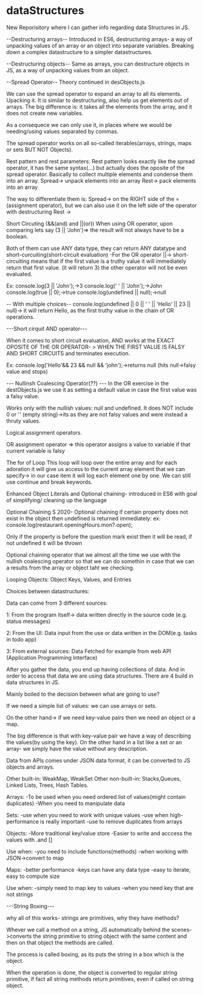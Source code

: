 # dataStructures
New Reporisitory where I can gather info regarding data Structures in JS.

--Destructuring arrays--
Introduced in ES6, destructuring arrays- a way of unpacking values of an array or an object into separate variables. Breaking down a complex datastructure to a simpler datastructures.


--Destructuring objects--
Same as arrays, you can destructure objects in JS, as a way of unpacking values from an object.

--Spread Operator--
Theory continued in desObjects.js

We can use the spread operator to expand an array to all its elements. Upacking it. It is similar to destructuring, also help us get elements out of arrays. 
The big difference is: it takes all the elements from the array, and it does not create new variables. 

As a consequece we can only use it, in places where we would be needing/using values separated by commas.

The spread operator works on all so-called iterables(arrays, strings, maps or sets BUT NOT Objects).

Rest pattern and rest parameters: 
Rest pattern looks exactly like the spread operator, it has the same syntax(...) but actually does the oposite of the spread operator. Basically to collect multiple elements and condense them into an array. 
Spread-> unpack elements into an array
Rest-> pack elements into an array

The way to differentiate them is: 
Spread-> on the RIGHT side of the =(assignment operator), but we can also use it on the left side of the operator with destructuring
Rest -> 

Short Circuting (&&(and) and ||(or))
When using OR operator, upon comparing lets say (3 || 'John')=> the result will not always have to be a boolean.

Both of them can use ANY data type, they can return ANY datatype and short-curcuiting(short-circuit evaluation)
-For the OR operator ||-> short-circuiting means that if the first value is a truthy value it will immediately return that first value. (it will return 3) the other operator will not be even evaluated.

Ex:
console.log(3 || 'John');->3
console.log(' ' || 'John');->John
console.log(true || 0);->true
console.log(undefined || null);->null

-- With multiple choices--
console.log(undefined || 0 || ' ' || 'Hello' || 23 || null)-> it will return Hello, as the first truthy value in the chain of OR operations.

---Short cirquit AND operator---

When it comes to short circuit evaluation, AND works at the EXACT OPOSITE OF THE OR OPERATOR- > WHEN THE FIRST VALUE IS FALSY AND SHORT CIRCUITS and terminates execution.

Ex:
console.log('Hello'&& 23 && null && 'john');->returns null (hits null->falsy value and stops)

--- Nullinsh Coalescing Operator(??) ---
In the OR exercise in the destObjects.js
we use it as setting a default value in case the first value was a falsy value. 

Works only with the nullish values: null and undefined. It does NOT include 0 or '' (empty string)->its as they are not falsy values and were instead a thruty values.

Logical assignment operators.

OR assignment operator => this operator assigns a value to variable if that current variable is falsy


The for of Loop
This loop will loop over the entire array and for each adoration it will give us access to the current array element that we can specify-> in our case item it will log each element one by one. We can still use continue and break  keywords. 

Enhanced Object Literals and Optional chaining- introduced in ES6 with goal of simplifying/ cleaning up the language

Optional Chaining 
S 2020- Optional chaining if certain property does not exist in the object then undefined is returned immediately: 
ex:
console.log(restaurant.openingHours.mon?.open);

Only if the property is before the question mark exist then it will be read, if not undefined it will be thrown 

Optional chaining operator that we almost all the time we use with the nullish coalescing operator so that we can do somethin in case that we can a results from the array or object taht we checking.

 Looping Objects: Object Keys, Values, and Entries

 Choices between datastructures: 

Data can come from 3 different sources: 

1: From the program itself-> data written directly in the source code (e.g. status messages)

2: From the UI: Data input from the use or data written in the DOM(e.g. tasks in todo app)

3: From external sources: Data Fetched for example from web API (Application Programming Interface)

After you gather the data, you end up having collections of data. And in order to access that data we are using data structures. There are 4 build in data structures in JS. 

Mainly boiled to the decision between what are going to use? 

If we need a simple list of values: we can use arrays or sets.

On the other hand-> if we need key-value pairs then we need an object or a map.

The big difference is that with key-value pair we have a way of describing the values(by using the key). On the other hand in a list like a set or an array- we simply have the value without any description.

Data from APIs comes under JSON data format, it can be converted to JS objects and arrays. 

Other built-in: WeakMap, WeakSet
Other non-built-in: Stacks,Queues, Linked Lists, Trees, Hash Tables.

Arrays: 
-To be used when you need ordered list of values(might contain duplicates)
-When you need to manipulate data

Sets:
-use when you need to work with unique values
-use when high-performance is really important
-use to remove duplicates from arrays

Objects: 
-More traditional key/value store
-Easier to write and acccess the values with .and []

Use when:
-you need to include functions(methods)
-when working with JSON->convert to map

Maps: 
-better performance
-keys can have any data type
-easy to iterate, easy to compute size

Use when:
-simply need to map key to values
-when you need key that are not strings


---String Boxing---

why all of this works- strings are primitives, why they have methods?

Whever we call a method on a string, JS automatically behind the scenes->converts the string primitive to string object with the same content and then on that object the methods are called.

The process is called boxing, as its puts the string in a box which is the object.

When the operation is done, the object is converted to regular string primitive, if fact all string methods return primitives, even if called on string object.
